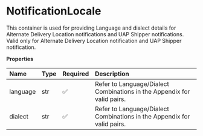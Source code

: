 # NotificationLocale

This container is used for providing Language and dialect details for Alternate Delivery Location notifications and UAP Shipper notifications. Valid only for Alternate Delivery Location notification and UAP Shipper notification.

**Properties**

| Name     | Type | Required | Description                                                             |
| :------- | :--- | :------- | :---------------------------------------------------------------------- |
| language | str  | ✅       | Refer to Language/Dialect Combinations in the Appendix for valid pairs. |
| dialect  | str  | ✅       | Refer to Language/Dialect Combinations in the Appendix for valid pairs. |

<!-- This file was generated by liblab | https://liblab.com/ -->
